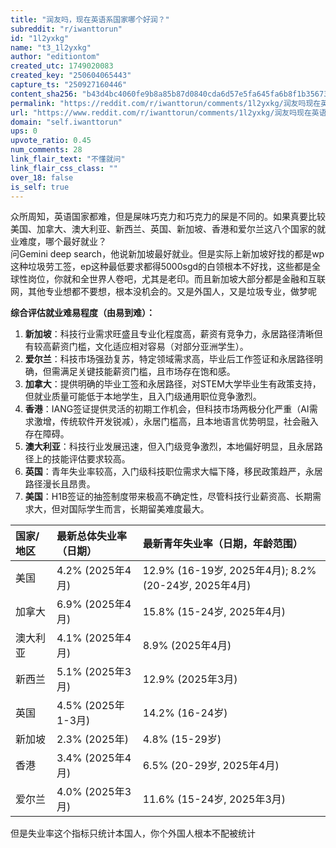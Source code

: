 ```yaml
---
title: "润友吗，现在英语系国家哪个好润？"
subreddit: "r/iwanttorun"
id: "1l2yxkg"
name: "t3_1l2yxkg"
author: "editiontom"
created_utc: 1749020083
created_key: "250604065443"
capture_ts: "250927160446"
content_sha256: "b43d4bc4060fe9b8a85b87d0840cda6d57e5fa645fa6b8f1b35673dad0bba68c"
permalink: "https://reddit.com/r/iwanttorun/comments/1l2yxkg/润友吗现在英语系国家哪个好润/"
url: "https://www.reddit.com/r/iwanttorun/comments/1l2yxkg/润友吗现在英语系国家哪个好润/"
domain: "self.iwanttorun"
ups: 0
upvote_ratio: 0.45
num_comments: 28
link_flair_text: "不懂就问"
link_flair_css_class: ""
over_18: false
is_self: true
---
```


众所周知，英语国家都难，但是屎味巧克力和巧克力的屎是不同的。如果真要比较美国、加拿大、澳大利亚、新西兰、英国、新加坡、香港和爱尔兰这八个国家的就业难度，哪个最好就业？  
问Gemini deep
search，他说新加坡最好就业。但是实际上新加坡好找的都是wp这种垃圾劳工签，ep这种最低要求都得5000sgd的白领根本不好找，这些都是全球性岗位，你就和全世界人卷吧，尤其是老印。而且新加坡大部分都是金融和互联网，其他专业想都不要想，根本没机会的。又是外国人，又是垃圾专业，做梦呢

**综合评估就业难易程度（由易到难）：**

1.  **新加坡**：科技行业需求旺盛且专业化程度高，薪资有竞争力，永居路径清晰但有较高薪资门槛，文化适应相对容易（对部分亚洲学生）。
     
2.  **爱尔兰**：科技市场强劲复苏，特定领域需求高，毕业后工作签证和永居路径明确，但需满足关键技能薪资门槛，且市场存在饱和感。
     
3.  **加拿大**：提供明确的毕业工签和永居路径，对STEM大学毕业生有政策支持，但就业质量可能低于本地学生，且入门级通用职位竞争激烈。
     
4.  **香港**：IANG签证提供灵活的初期工作机会，但科技市场两极分化严重（AI需求激增，传统软件开发锐减），永居门槛高，且本地语言优势明显，社会融入存在障碍。
     
5.  **澳大利亚**：科技行业发展迅速，但入门级竞争激烈，本地偏好明显，且永居路径上的技能评估要求较高。
     
6.  **英国**：青年失业率较高，入门级科技职位需求大幅下降，移民政策趋严，永居路径漫长且昂贵。
     
7.  **美国**：H1B签证的抽签制度带来极高不确定性，尽管科技行业薪资高、长期需求大，但对国际学生而言，长期留美难度最大。
     

| 国家/地区 | 最新总体失业率（日期） | 最新青年失业率（日期，年龄范围）                      |
|:----------|:-----------------------|:------------------------------------------------------|
| 美国      | 4.2% (2025年4月)       | 12.9% (16-19岁, 2025年4月); 8.2% (20-24岁, 2025年4月) |
| 加拿大    | 6.9% (2025年4月)       | 15.8% (15-24岁, 2025年4月)                            |
| 澳大利亚  | 4.1% (2025年4月)       | 8.9% (2025年4月)                                      |
| 新西兰    | 5.1% (2025年3月)       | 12.9% (2025年3月)                                     |
| 英国      | 4.5% (2025年1-3月)     | 14.2% (16-24岁)                                       |
| 新加坡    | 2.3% (2025年)          | 4.8% (15-29岁)                                        |
| 香港      | 3.4% (2025年4月)       | 6.5% (20-29岁, 2025年4月)                             |
| 爱尔兰    | 4.0% (2025年3月)       | 11.6% (15-24岁, 2025年3月)                            |

但是失业率这个指标只统计本国人，你个外国人根本不配被统计
